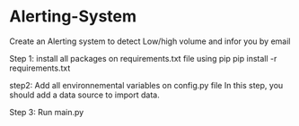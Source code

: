 # Alerting-System
Create an Alerting system to detect Low/high volume and infor you by email


Step 1: install all packages on requirements.txt file using pip
pip install -r requirements.txt

step2: Add all environnemental variables on config.py file
In this step, you should add a data source to import data.

Step 3: Run main.py

